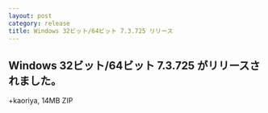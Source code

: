 ```yaml
---
layout: post
category: release
title: Windows 32ビット/64ビット 7.3.725 リリース
---
```


Windows 32ビット/64ビット 7.3.725 がリリースされました。
-------------------------------------------------------

+kaoriya, 14MB ZIP
